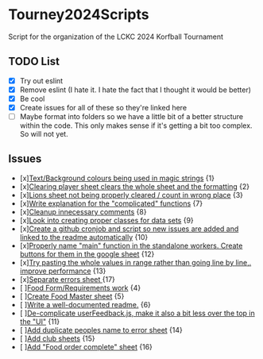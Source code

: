 # Tourney2024Scripts
 Script for the organization of the LCKC 2024 Korfball Tournament

## TODO List

- [x] Try out eslint
- [x] Remove eslint (I hate it. I hate the fact that I thought it would be better)
- [x] Be cool
- [x] Create issues for all of these so they're linked here
- [ ] Maybe format into folders so we have a little bit of a better structure within the code. This only makes sense if it's getting a bit too complex. So will not yet.

## Issues

- [x][Text/Background colours being used in magic strings](https://github.com/LuciooF/Tourney2024Scripts/issues/1) {1} 
- [x][Clearing player sheet clears the whole sheet and the formatting](https://github.com/LuciooF/Tourney2024Scripts/issues/2) {2} 
- [x][Lions sheet not being properly cleared / count in wrong place](https://github.com/LuciooF/Tourney2024Scripts/issues/3) {3} 
- [x][Write explanation for the "complicated" functions](https://github.com/LuciooF/Tourney2024Scripts/issues/7) {7} 
- [x][Cleanup innecessary comments](https://github.com/LuciooF/Tourney2024Scripts/issues/8) {8} 
- [x][Look into creating proper classes for data sets](https://github.com/LuciooF/Tourney2024Scripts/issues/9) {9} 
- [x][Create a github cronjob and script so new issues are added and linked to the readme automatically](https://github.com/LuciooF/Tourney2024Scripts/issues/10) {10} 
- [x][Properly name "main" function in the standalone workers. Create buttons for them in the google sheet](https://github.com/LuciooF/Tourney2024Scripts/issues/12) {12} 
- [x][Try pasting the whole values in range rather than going line by line,. improve performance](https://github.com/LuciooF/Tourney2024Scripts/issues/13) {13} 
- [x][Separate errors sheet ](https://github.com/LuciooF/Tourney2024Scripts/issues/17) {17} 
- [ ][Food Form/Requirements work](https://github.com/LuciooF/Tourney2024Scripts/issues/4) {4} 
- [ ][Create Food Master sheet](https://github.com/LuciooF/Tourney2024Scripts/issues/5) {5} 
- [ ][Write a well-documented readme.](https://github.com/LuciooF/Tourney2024Scripts/issues/6) {6} 
- [ ][De-complicate userFeedback.js, make it also a bit less over the top in the "UI"](https://github.com/LuciooF/Tourney2024Scripts/issues/11) {11} 
- [ ][Add duplicate peoples name to error sheet](https://github.com/LuciooF/Tourney2024Scripts/issues/14) {14} 
- [ ][Add club sheets](https://github.com/LuciooF/Tourney2024Scripts/issues/15) {15} 
- [ ][Add "Food order complete" sheet](https://github.com/LuciooF/Tourney2024Scripts/issues/16) {16} 